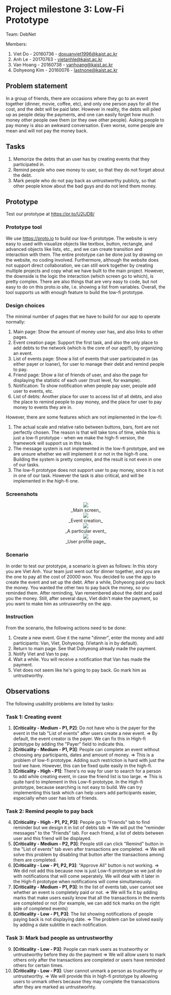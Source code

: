 # Project milestone 3: Low-Fi Prototype
Team: DebNet

Members:
1. Viet Do - 20160736 - doxuanviet1996@kaist.ac.kr
2. Anh Le - 20170763 - vietanhle@kaist.ac.kr
3. Van Hoang - 20160738 - vanhoang@kaist.ac.kr
4. Dohyeong Kim - 20160076 - lastnone@kaist.ac.kr

## Problem statement
In a group of friends, there are occasions where they go to an event together (dinner, movie, coffee, etc), and only one person pays for all the cost, and the debt will be paid later. However in reality, the debts will piled up as people delay the payments, and one can easily forget how much money other people owe them (or they owe other people). Asking people to pay money is also an awkward conversation. Even worse, some people are mean and will not pay the money back.
## Tasks
1. Memorize the debts that an user has by creating events that they participated in.
2. Remind people who owe money to user, so that they do not forget about the debt.
3. Mark people who do not pay back as untrustworthy publicly, so that other people know about the bad guys and do not lend them money.
## Prototype
Test our prototype at https://pr.to/U2IJD8/
### Prototype tool
We use https://proto.io to build our low-fi prototype. The website is very easy to used with visualize objects like textbox, button, rectangle, and advanced objects like lists, etc., and we can create transition and interaction with them. The entire prototype can be done just by drawing on the website, no coding involved. Furthermore, although the website does not support direct collaboration, we can still work together by creating multiple projects and copy what we have built to the main project. However, the downside is the logic the interaction (which screen go to which), is pretty complex. There are also things that are very easy to code, but not easy to do on this proto.io site, i.e. showing a list from variables. Overall, the tool supports us with enough feature to build the low-fi prototype.
### Design choices
The minimal number of pages that we have to build for our app to operate normally: 
1. Main page: Show the amount of money user has, and also links to other pages.
2. Event creation page: Support the first task, and also the only place to add debts to the network (which is the core of our app!!), by organizing an event.
3. List of events page: Show a list of events that user participated in (as either payer or loaner), for user to manage their debt and remind people to pay.
4. Friend page: Show a list of friends of user, and also the page for displaying the statistic of each user (trust level, for example).
5. Notification: To show notification when people pay user, people add user to events, etc.
6. List of debts: Another place for user to access list of all debts, and also the place to remind people to pay money, and the place for user to pay money to events they are in.

However, there are some features which are not implemented in the low-fi:

1. The actual scale and relative ratio between buttons, bars, font are not perfectly chosen. The reason is that will take tons of time, while this is just a low-fi prototype - when we make the high-fi version, the framework will support us in this task.
2. The message system is not implemented in the low-fi prototype, and we are unsure whether we will implement it or not in the high-fi one. Building the system is pretty complex, and the result is not even in one of our tasks.
3. The low-fi prototype does not support user to pay money, since it is not in one of our task. However the task is also critical, and will be implemented in the high-fi one.

### Screenshots

<center> <img/ src = "images/main.png"> </center>

<center> _Main screen_ </center>

<center> <img/ src = "images/create_event.png"> </center>

<center> _Event creation_ </center>

<center> <img/ src = "images/events.png"> </center>

<center> _A particular event_ </center>

<center> <img/ src = "images/mong.png"> </center>

<center> _User profile page_ </center>

### Scenario
In order to test our prototype, a scenario is given as follows:
In this story you are Viet Anh. Your team just went out for dinner together, and you are the one to pay all the cost of 20000 won. You decided to use the app to create the event and set up the debt. 
After a while, Dohyeong paid you back the money. You wanted the other two to pay back the money, so you reminded them. After reminding, Van remembered about the debt and paid you the money.
Still, after several days, Viet didn't make the payment, so you want to make him as untrusworthy on the app.
### Instruction
From the scenario, the following actions need to be done:
1. Create a new event. Give it the name "dinner", enter the money and add participants: Van, Viet, Dohyeong. (Vietanh is in by default).
2. Return to main page. See that Dohyeong already made the payment.
3. Notify Viet and Van to pay.
4. Wait a while. You will receive a notification that Van has made the payment.
5. Viet does not seem like he's going to pay back. Go mark him as untrustworthy.
## Observations
The following usability problems are listed by tasks:
### Task 1: Creating event
1. **[Criticality - Medium - P1, P2]**: Do not have who is the payer for the event in the tab "List of events" after users create a new event.
=> By default, the event creator is the payer. We can fix this in High-fi prototype by adding the "Payer" field to indicate this.
2. **[Criticality - Medium - P1, P3]**: People can complete an event without choosing any participants, dates and amount of money.
=> This is a problem of low-fi prototype. Adding such restriction is hard with just the tool we have. However, this can be fixed quite easily in the high-fi.
3. **[Criticality - High - P1]**: There's no way for user to search for a person to add while creating event, in case the friend list is too large.
=> This is quite hard to implement in this Low-fi prototype. In the High-fi prototype, because searching is not easy to build. We can try implementing this task which can help users add participants easier, especially when user has lots of friends.
### Task 2: Remind people to pay back
4. **[Criticality - High - P1, P2, P3]**: People go to "Friends" tab to find reminder but we design it in list of debts tab
=> We will put the "reminder messages" to the "Friends" tab. For each friend, a list of debts between user and this friend will be displayed.
5. **[Criticality - Medium - P2, P3]**: People still can click "Remind" button in the "List of events" tab even after transactions are completed.
=> We will solve this problem by disabling that button after the transactions among them are completed.
6. **[Criticality - Low - P1, P2, P3]**: "Approve All" button is not working.
=> We did not add this because now is just Low-fi prototype so we just do with notifications that will come seperately. We will deal with it later in the High-fi prototype when notifications will come simultaneously.
7. **[Criticality - Medium - P1, P3]**: In the list of events tab, user cannot see whether an event is completely paid or not.
=> We will fix it by adding marks that make users easily know that all the transactions in the events are completed or not (for example, we can add tick marks on the right side of completed events)
8. **[Criticality - Low - P1, P3]**: The list showing notifications of people paying back is not displaying date.
=> The problem can be solved easily by adding a date subtitle in each notification.
### Task 3: Mark bad people as untrustworthy
9. **[Criticality - Low - P3]**: People can mark users as trustworthy or untrustworthy before they do the payment
=> We will allow users to mark others only after the transactions are completed or users have reminded others for certain times.
10. **[Criticality - Low - P3]**: User cannot unmark a person as trustworthy or untrustworthy.
=> We will provide this in high-fi prototype by allowing users to unmark others because they may complete the transacstions after they are marked as untrustworhty.